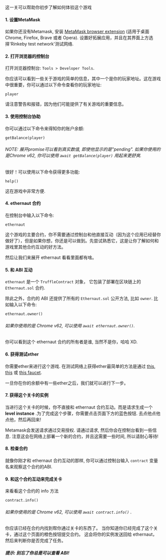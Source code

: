 这一关可以帮助你初步了解如何体验这个游戏

#### 1. 设置MetaMask
如果你还没有Metamask, 安装 [MetaMask browser extension](https://metamask.io/) (适用于桌面Chrome, Firefox, Brave 或者 Opera).
设置好拓展应用，并且在其界面上方选择'Rinkeby test network'测试网络.

#### 2. 打开浏览器的控制台
打开浏览器控制台: `Tools > Developer Tools`.

你应该可以看到一些关于游戏的简单的信息，其中一个是你的玩家地址。这在游戏中很重要，你可以通过以下命令查看你的玩家地址:
```
player
```

请注意警告和报错，因为他们可能提供了有关游戏的重要信息。

#### 3. 使用控制台协助

你可以通过以下命令来得知你的账户余额:
```
getBalance(player)
```
###### NOTE: 展开promise可以看到真实数值, 即使他显示的是"pending". 如果你使用的是Chrome v62, 你可以使用 `await getBalance(player)` 用起来更舒爽.

很好！可以使用以下命令获得更多功能:
```
help()
```
这在游戏中非常方便.

#### 4. ethernaut 合约
在控制台中输入以下命令:
```
ethernaut
```

这个游戏的主要合约，你不需要通过控制台和他直接互动（因为这个应用已经替你做好了），但是如果你想，你还是可以做到。先尝试熟悉它，这是让你了解如何和游戏里其他合约互动的好方法。

然后让我们来展开 ethernaut 看看里面都有啥。

#### 5. 和 ABI 互动
`ethernaut` 是一个 `TruffleContract` 对象， 它包装了部署在区块链上的 `Ethernaut.sol` 合约.

除此之外，合约的 ABI 还提供了所有的 `Ethernaut.sol` 公开方法, 比如 `owner`. 比如输入以下命令:
```
ethernaut.owner()
```
######  如果你使用的是 Chrome v62, 可以使用 `await ethernaut.owner()`.
你可以看到这个 ethernaut 合约的所有者是谁, 当然不是你，哈哈 XD.

#### 6. 获得测试ether
你需要ether来进行这个游戏. 在测试网络上获得ether最简单的方法是通过 [this](https://faucet.rinkeby.io/), [this](https://faucets.chain.link/rinkeby) 或 [this faucet](https://faucet.paradigm.xyz/).

一旦你在你的余额中有一些ether之后，我们就可以进行下一步。

#### 7. 获得这个关卡的实例
当进行这个关卡的时候，你不直接和 ethernaut 合约互动。而是请求生成一个 **level instance** .为了完成这个步骤，你需要点击页面下方的蓝色按钮. 去点他点他点他，然后再回来!

Metamask会发送请求通过交易授权. 请通过请求, 然后你会在控制台看到一些信息. 注意这会在网络上部署一个新的合约，并且这需要一些时间, 所以请耐心等待!

#### 8. 检查合约
就像你刚才和 ethernaut 合约互动的那样, 你可以通过控制台输入 `contract` 变量名来观察这个合约的ABI.

#### 9. 和这个合约互动来完成关卡
来看看这个合约的 info 方法
```
contract.info()
```
###### 如果你使用的是 Chrome v62, 可以使用 `await contract.info()` .
你应该已经在合约内找到帮你通过关卡的东西了。
当你知道你已经完成了这个关卡，通过这个页面的橙色按钮提交合约。
这会将你的实例发送回给 ethernaut， 然后来判断你是否完成了任务。


##### 提示: 别忘了你总是可以查看 ABI!
